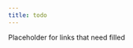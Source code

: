```yaml
---
title: todo
---
```


Placeholder for links that need filled

<!-- 
backup idea queue
- FsCheck saga
  - better understanding delegates (target issue) 
- Pact https://pact.io/
- OCP Q&A add-on post
- try to make some incremental duck examples??
- flow over prediction related to distributed architecture over central planning (might have more info in my Scaling Architecture Conversationally notes) -> Decentralized decision making means faster feedback loops, greater scalability. Refine the guardrails/SOP over controling specifics. Not easy though.
- Announce notedown updates
- why I think AI isn't an existential problem for programmers (think of how much modeling tools do for engineers. Someone still needs to match established solutions to the situation. Cross no silver bullets)


- The difference I experienced translating event storm to C# vs pure & event-based
  - Context, Translating event storm into software design. A lot of extra detail we're digging into here is what data is needed. For commands, for events, but also some data is needed for the workflows that never shows up in the command or events. Those are dependencies.
  - trying to use C# and ports and adapters quickly surfaced some issues. Can't express alternatives without it clearly becoming code syntax. Value types are a bit messy. Dependencies are a no-go
  - F# trying to consider distributed state enaction (find better way to describe this) failed in F# too. It's an improvement since we can partially apply in the signature without requiring us to decide an enclosing class for a set of workflows or dip into implementations (constructors) to show dependencies 
  - TODO: need to explain and contrast the two approaches (inversion of control -> flow enacts state through abstract dependencies running the flow means changing system state, functional-core/pure event-based -> running the workflow doesn't change system state. The workflow returns data structures that can be interpreted into state changes)
  - F# with a type-driven / functional-core approach can map the events pretty directly into types without any implementations or awkward translations
    - The F# itself can almost express all of our domain ideas without it obviously being code. It reads more like a semi-formal specification convention. It's simple enough to be easy to read, but formal enough that we're unambiguous about what we're expressing and detailed enough that we can expose gaps in our understanding.
    - F# has a few aspects that can be confusing (like -> between parameters, single-pass requiring root types/flows you start with to come last). can make it pretty intuitive to read if you're willing to tweak a few things for f# inspired pseudocode. Doesn't take much tweaking though. 
      - Brief syntax explanation (unions as alternatives/OR, records as AND, aliases/value types, function signature aliases -> workflows)
      - example of my pseudocode
  - Don't have to use a pure event-based model for the code, but use it for the model. It keeps unnecessary coding concerns out of the discussion and enables a fair bit of detailed design in collaboration with less technical stakeholders. The pure event-based model can always be translated to other patterns by developers later.
  - cross: concise syntax matters

next
- urban planner over architect metaphor from Architecture Without Architects
- picard leadership?
- new langauge about event and commands (fact vs intent), events change how we interpret state of system
-->
